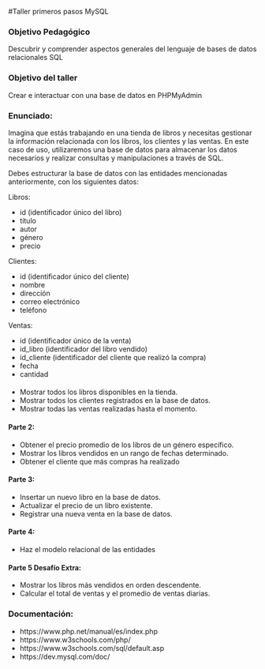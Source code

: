 #Taller primeros pasos MySQL

<h3>Objetivo Pedagógico</h3>
<p>Descubrir y comprender aspectos generales del lenguaje de bases de datos relacionales SQL</p>

<h3>Objetivo del taller</h3>
<p>Crear e interactuar con una base de datos en PHPMyAdmin</p>

<h3>Enunciado:</h3>
<p>Imagina que estás trabajando en una tienda de libros y necesitas gestionar la información relacionada
con los libros, los clientes y las ventas. En este caso de uso, utilizaremos una base de datos para
almacenar los datos necesarios y realizar consultas y manipulaciones a través de SQL.</p>
<p>Debes estructurar la base de datos con las entidades mencionadas anteriormente, con los siguientes
datos:</p>

<p>Libros:</p>
<ul>
    <li>id (identificador único del libro)</li>
    <li>título</li>
    <li>autor</li>
    <li>género</li>
    <li>precio</li>
</ul>

<p>Clientes:</p>
<ul>
    <li>id (identificador único del cliente)</li>
    <li>nombre</li>
    <li>dirección</li>
    <li>correo electrónico</li>
    <li>teléfono</li>
</ul>

<p>Ventas:</p>
<ul>
    <li>id (identificador único de la venta)</li>
    <li>id_libro (identificador del libro vendido)</li>
    <li>id_cliente (identificador del cliente que realizó la compra)</li>
    <li>fecha</li>
    <li>cantidad</li>
</ul>

<h4></h4>
<ul>
    <li>Mostrar todos los libros disponibles en la tienda.</li>
    <li>Mostrar todos los clientes registrados en la base de datos.</li>
    <li>Mostrar todas las ventas realizadas hasta el momento.</li>
</ul>

<h4>Parte 2:</h4>
<ul>
    <li>Obtener el precio promedio de los libros de un género específico.</li>
    <li>Mostrar los libros vendidos en un rango de fechas determinado.</li>
    <li>Obtener el cliente que más compras ha realizado</li>
</ul>

<h4>Parte 3:</h4>
<ul>
    <li>Insertar un nuevo libro en la base de datos.</li>
    <li>Actualizar el precio de un libro existente.</li>
    <li>Registrar una nueva venta en la base de datos.</li>
</ul>

<h4>Parte 4:</h4>
<ul>
    <li>Haz el modelo relacional de las entidades</li>
</ul>

<h4>Parte 5 Desafío Extra:</h4>
<ul>
    <li>Mostrar los libros más vendidos en orden descendente.</li>
    <li>Calcular el total de ventas y el promedio de ventas diarias.</li>
</ul>

<h3>Documentación:</h3>
<ul>
    <li>https://www.php.net/manual/es/index.php</li>
    <li>https://www.w3schools.com/php/</li>
    <li>https://www.w3schools.com/sql/default.asp</li>
    <li>https://dev.mysql.com/doc/</li>
</ul>
